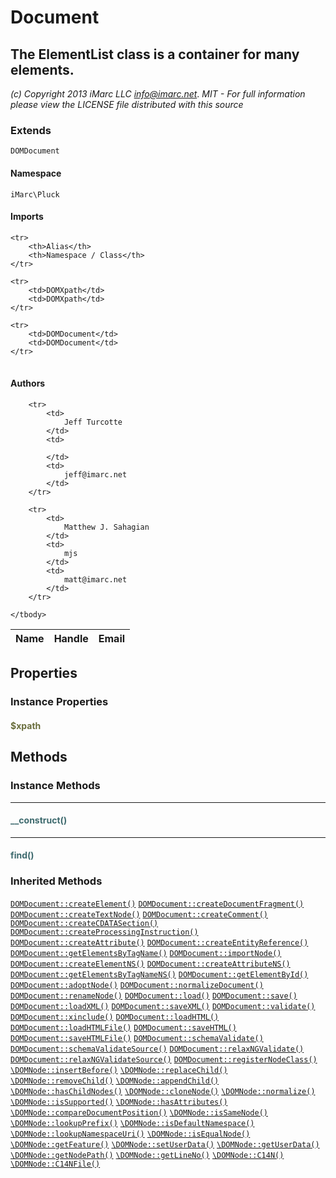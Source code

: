 # Document
## The ElementList class is a container for many elements.

_(c) Copyright 2013 iMarc LLC <info@imarc.net>_.
_MIT - For full information please view the LICENSE file distributed with this source_

### Extends

`DOMDocument`

#### Namespace

`iMarc\Pluck`

#### Imports

<table>

	<tr>
		<th>Alias</th>
		<th>Namespace / Class</th>
	</tr>
	
	<tr>
		<td>DOMXpath</td>
		<td>DOMXpath</td>
	</tr>
	
	<tr>
		<td>DOMDocument</td>
		<td>DOMDocument</td>
	</tr>
	
</table>

#### Authors

<table>
	<thead>
		<th>Name</th>
		<th>Handle</th>
		<th>Email</th>
	</thead>
	<tbody>
	
		<tr>
			<td>
				Jeff Turcotte
			</td>
			<td>
				
			</td>
			<td>
				jeff@imarc.net
			</td>
		</tr>
	
		<tr>
			<td>
				Matthew J. Sahagian
			</td>
			<td>
				mjs
			</td>
			<td>
				matt@imarc.net
			</td>
		</tr>
	
	</tbody>
</table>

## Properties

### Instance Properties
#### <span style="color:#6a6e3d;">$xpath</span>




## Methods

### Instance Methods
<hr />

#### <span style="color:#3e6a6e;">__construct()</span>

<hr />

#### <span style="color:#3e6a6e;">find()</span>



### Inherited Methods

[`DOMDocument::createElement()`](#createElement) [`DOMDocument::createDocumentFragment()`](#createDocumentFragment) [`DOMDocument::createTextNode()`](#createTextNode) [`DOMDocument::createComment()`](#createComment) [`DOMDocument::createCDATASection()`](#createCDATASection) [`DOMDocument::createProcessingInstruction()`](#createProcessingInstruction) [`DOMDocument::createAttribute()`](#createAttribute) [`DOMDocument::createEntityReference()`](#createEntityReference) [`DOMDocument::getElementsByTagName()`](#getElementsByTagName) [`DOMDocument::importNode()`](#importNode) [`DOMDocument::createElementNS()`](#createElementNS) [`DOMDocument::createAttributeNS()`](#createAttributeNS) [`DOMDocument::getElementsByTagNameNS()`](#getElementsByTagNameNS) [`DOMDocument::getElementById()`](#getElementById) [`DOMDocument::adoptNode()`](#adoptNode) [`DOMDocument::normalizeDocument()`](#normalizeDocument) [`DOMDocument::renameNode()`](#renameNode) [`DOMDocument::load()`](#load) [`DOMDocument::save()`](#save) [`DOMDocument::loadXML()`](#loadXML) [`DOMDocument::saveXML()`](#saveXML) [`DOMDocument::validate()`](#validate) [`DOMDocument::xinclude()`](#xinclude) [`DOMDocument::loadHTML()`](#loadHTML) [`DOMDocument::loadHTMLFile()`](#loadHTMLFile) [`DOMDocument::saveHTML()`](#saveHTML) [`DOMDocument::saveHTMLFile()`](#saveHTMLFile) [`DOMDocument::schemaValidate()`](#schemaValidate) [`DOMDocument::schemaValidateSource()`](#schemaValidateSource) [`DOMDocument::relaxNGValidate()`](#relaxNGValidate) [`DOMDocument::relaxNGValidateSource()`](#relaxNGValidateSource) [`DOMDocument::registerNodeClass()`](#registerNodeClass) [`\DOMNode::insertBefore()`](#insertBefore) [`\DOMNode::replaceChild()`](#replaceChild) [`\DOMNode::removeChild()`](#removeChild) [`\DOMNode::appendChild()`](#appendChild) [`\DOMNode::hasChildNodes()`](#hasChildNodes) [`\DOMNode::cloneNode()`](#cloneNode) [`\DOMNode::normalize()`](#normalize) [`\DOMNode::isSupported()`](#isSupported) [`\DOMNode::hasAttributes()`](#hasAttributes) [`\DOMNode::compareDocumentPosition()`](#compareDocumentPosition) [`\DOMNode::isSameNode()`](#isSameNode) [`\DOMNode::lookupPrefix()`](#lookupPrefix) [`\DOMNode::isDefaultNamespace()`](#isDefaultNamespace) [`\DOMNode::lookupNamespaceUri()`](#lookupNamespaceUri) [`\DOMNode::isEqualNode()`](#isEqualNode) [`\DOMNode::getFeature()`](#getFeature) [`\DOMNode::setUserData()`](#setUserData) [`\DOMNode::getUserData()`](#getUserData) [`\DOMNode::getNodePath()`](#getNodePath) [`\DOMNode::getLineNo()`](#getLineNo) [`\DOMNode::C14N()`](#C14N) [`\DOMNode::C14NFile()`](#C14NFile) 



